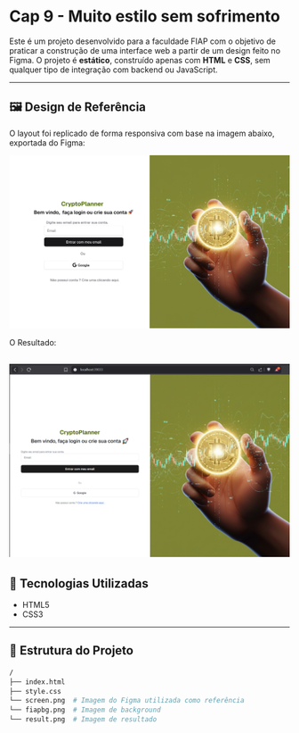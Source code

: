 # Cap 9 - Muito estilo sem sofrimento

Este é um projeto desenvolvido para a faculdade FIAP com o objetivo de praticar a construção de uma interface web a partir de um design feito no Figma. O projeto é **estático**, construído apenas com **HTML** e **CSS**, sem qualquer tipo de integração com backend ou JavaScript.

---

## 🖼️ Design de Referência

O layout foi replicado de forma responsiva com base na imagem abaixo, exportada do Figma:

![Tela do Figma](./screen.png)

O Resultado:

## ![Tela do Resultado](./resultScreen.png)

## 🚀 Tecnologias Utilizadas

- HTML5
- CSS3

---

## 📁 Estrutura do Projeto

```bash
/
├── index.html
├── style.css
└── screen.png  # Imagem do Figma utilizada como referência
└── fiapbg.png  # Imagem de background
└── result.png  # Imagem de resultado
```
